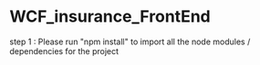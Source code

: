 # WCF_insurance_FrontEnd

step 1 : Please run "npm install" to import all the node modules / dependencies for the project
